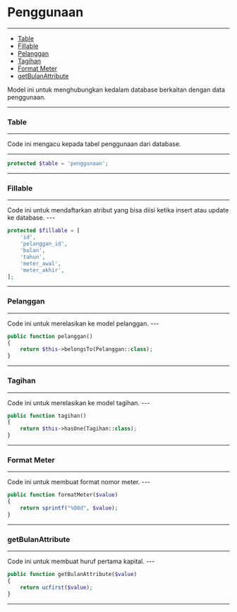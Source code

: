 # Penggunaan

---

-   [Table](#section-1)
-   [Fillable](#section-2)
-   [Pelanggan](#section-3)
-   [Tagihan](#section-4)
-   [Format Meter](#section-5)
-   [getBulanAttribute](#section-6)

<larecipe-card type="primary" rounded>
Model ini untuk menghubungkan kedalam database berkaitan dengan data penggunaan.
</larecipe-card>

---

<a name="section-1"></a>

### Table

--- 

<larecipe-card type="warning" rounded>
Code ini mengacu kepada tabel penggunaan dari database.
</larecipe-card>

---

```php
protected $table = 'penggunaan';
```

---

<a name="section-2"></a>

### Fillable

---

<larecipe-card type="success" rounded>
Code ini untuk mendaftarkan atribut yang bisa diisi ketika insert atau update ke database.
</larecipe-card>
---

```php
protected $fillable = [
    'id',
    'pelanggan_id',
    'bulan',
    'tahun',
    'meter_awal',
    'meter_akhir',
];
```

---

<a name="section-3"></a>

### Pelanggan

---

<larecipe-card type="info" rounded>
Code ini untuk merelasikan ke model pelanggan.
</larecipe-card>
---

```php
public function pelanggan()
{
    return $this->belongsTo(Pelanggan::class);
}
```

---

<a name="section-4"></a>

### Tagihan

---

<larecipe-card type="primary" rounded>
Code ini untuk merelasikan ke model tagihan.
</larecipe-card>
---

```php
public function tagihan()
{
    return $this->hasOne(Tagihan::class);
}
```

---

<a name="section-5"></a>

### Format Meter

---

<larecipe-card type="warning" rounded>
Code ini untuk membuat format nomor meter.
</larecipe-card>
---

```php
public function formatMeter($value)
{
    return sprintf("%08d", $value);
}
```

---

<a name="section-6"></a>

### getBulanAttribute

---

<larecipe-card type="info" rounded>
Code ini untuk membuat huruf pertama kapital.
</larecipe-card>
---

```php
public function getBulanAttribute($value)
{
    return ucfirst($value);
}
```

---